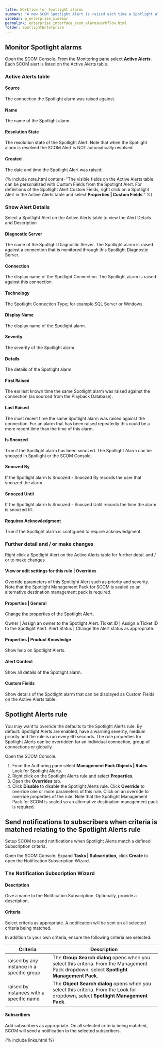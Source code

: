 ```yaml
---
title: Workflow for Spotlight alarms
summary: "A new SCOM Spotlight Alert is raised each time a Spotlight alarm is raised or the severity of a Spotlight alarm changes. All Spotlight alarms can be managed through the SCOM alerts work flow."
sidebar: p_enterprise_sidebar
permalink: enterprise_interface_scom_alarmsworkflow.html
folder: SpotlightEnterprise
---
```



## Monitor Spotlight alarms

Open the SCOM Console. From the Monitoring pane select **Active Alerts**. Each SCOM alert is listed on the Active Alerts table.

### Active Alerts table

#### Source
The connection the Spotlight alarm was raised against.

#### Name
The name of the Spotlight alarm.

#### Resolution State
The resolution state of the Spotlight Alert. Note that when the Spotlight alarm is resolved the SCOM Alert is NOT automatically resolved.

#### Created
The date and time the Spotlight Alert was raised.

{% include note.html content="The visible fields on the Active Alerts table can be personalized with Custom Fields from the Spotlight Alert. For definitions of the Spotlight Alert Custom Fields, right click on a Spotlight Alert in the Active Alerts table and select **Properties \| Custom Fields**." %}


### Show Alert Details

Select a Spotlight Alert on the Active Alerts table to view the Alert Details and Description

#### Diagnostic Server
The name of the Spotlight Diagnostic Server. The Spotlight alarm is raised against a connection that is monitored through this Spotlight Diagnostic Server.

#### Connection
The display name of the Spotlight Connection. The Spotlight alarm is raised against this connection.

#### Technology
The Spotlight Connection Type; for example SQL Server or Windows.

#### Display Name
The display name of the Spotlight alarm.

#### Severity
The severity of the Spotlight alarm.

#### Details
The details of the Spotlight alarm.

#### First Raised
The earliest known time the same Spotlight alarm was raised against the connection (as sourced from the Playback Database).

#### Last Raised
The most recent time the same Spotlight alarm was raised against the connection. For an alarm that has been raised repeatedly this could be a more recent time than the time of this alarm.

#### Is Snoozed
True if the Spotlight alarm has been snoozed. The Spotlight Alarm can be snoozed in Spotlight or the SCOM Console.

#### Snoozed By
If the Spotlight alarm Is Snoozed - Snoozed By records the user that snoozed the alarm.

#### Snoozed Until
If the Spotlight alarm Is Snoozed - Snoozed Until records the time the alarm is snoozed till.

#### Requires Acknowledgment
True if the Spotlight alarm is configured to require acknowledgment.


### Further detail and / or make changes

Right click a Spotlight Alert on the Active Alerts table for further detail and / or to make changes

#### View or edit settings for this rule \| Overrides
Override parameters of this Spotlight Alert such as priority and severity. Note that the Spotlight Management Pack for SCOM is sealed so an alternative destination management pack is required.

#### Properties \| General

Change the properties of the Spotlight Alert.

Owner | Assign an owner to the Spotlight Alert.
Ticket ID | Assign a Ticket ID to the Spotlight Alert.
Alert Status | Change the Alert status as appropriate.

#### Properties \| Product Knowledge
Show help on Spotlight Alerts.

#### Alert Context
Show all details of the Spotlight alarm.

#### Custom Fields
Show details of the Spotlight alarm that can be displayed as Custom Fields on the Active Alerts table.


## Spotlight Alerts rule

You may want to override the defaults to the Spotlight Alerts rule. By default: Spotlight Alerts are enabled, have a warning severity, medium priority and the rule is run every 60 seconds. The rule properties for Spotlight Alerts can be overridden for an individual connection, group of connections or globally.

Open the SCOM Console.

1. From the Authoring pane select **Management Pack Objects \| Rules**. Look for Spotlight Alerts.
2. Right click on the Spotlight Alerts rule and select **Properties**.
3. Open the **Overrides** tab.
4. Click **Disable** to disable the Spotlight Alerts rule. Click **Override** to override one or more parameters of this rule. Click on an override to override properties of the rule. Note that the Spotlight Management Pack for SCOM is sealed so an alternative destination management pack is required.


## Send notifications to subscribers when criteria is matched relating to the Spotlight Alerts rule

Setup SCOM to send notifications when Spotlight Alerts match a defined Subscription criteria.

Open the SCOM Console. Expand **Tasks \| Subscription**, click **Create** to open the Notification Subscription Wizard.

### The Notification Subscription Wizard

#### Description
Give a name to the Notification Subscription. Optionally, provide a description.

#### Criteria
Select criteria as appropriate. A notification will be sent on all selected criteria being matched.

In addition to your own criteria, ensure the following criteria are selected.

Criteria | Description
---------|------------
raised by any instance in a specific group | The **Group Search dialog** opens when you select this criteria. From the Management Pack dropdown, select **Spotlight Management Pack**.
raised by instances with a specific name | The **Object Search dialog** opens when you select this criteria. From the Look for dropdown, select **Spotlight Management Pack**.

#### Subscribers
Add subscribers as appropriate. On all selected criteria being matched, SCOM will send a notification to the selected subscribers.



{% include links.html %}
